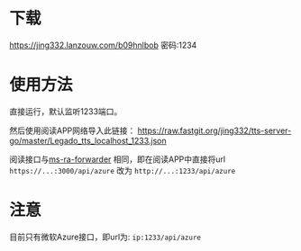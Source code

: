 # 下载
https://jing332.lanzouw.com/b09hnlbob
密码:1234

# 使用方法
直接运行，默认监听1233端口。

然后使用阅读APP网络导入此链接： 
https://raw.fastgit.org/jing332/tts-server-go/master/Legado_tts_localhost_1233.json

阅读接口与[ms-ra-forwarder](https://github.com/wxxxcxx/ms-ra-forwarder) 相同，即在阅读APP中直接将url `https://...:3000/api/azure` 改为 `http://...:1233/api/azure`

# 注意

目前只有微软Azure接口，即url为: `ip:1233/api/azure`